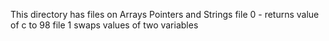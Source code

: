 This directory has files on Arrays Pointers and Strings
file 0 - returns value of c to 98
file 1 swaps values of two variables

